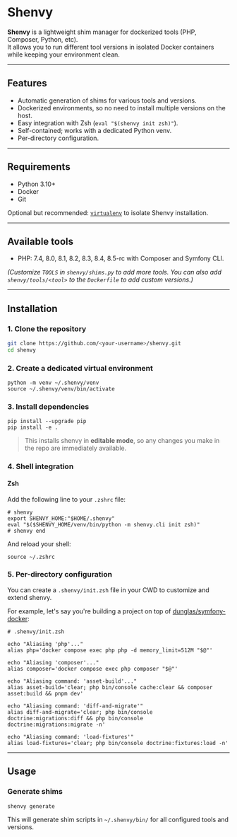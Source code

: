 # Shenvy

**Shenvy** is a lightweight shim manager for dockerized tools (PHP, Composer, Python, etc).  
It allows you to run different tool versions in isolated Docker containers while keeping your environment clean.

---

## Features

- Automatic generation of shims for various tools and versions.
- Dockerized environments, so no need to install multiple versions on the host.
- Easy integration with Zsh (`eval "$(shenvy init zsh)"`).
- Self-contained; works with a dedicated Python venv.
- Per-directory configuration.

---

## Requirements

- Python 3.10+
- Docker
- Git

Optional but recommended: [`virtualenv`](https://virtualenv.pypa.io/) to isolate Shenvy installation.

---

## Available tools
- PHP: 7.4, 8.0, 8.1, 8.2, 8.3, 8.4, 8.5-rc with Composer and Symfony CLI.

_(Customize `TOOLS` in `shenvy/shims.py` to add more tools. You can also add `shenvy/tools/<tool>` to the `Dockerfile` to add custom versions.)_

---
## Installation

### 1. Clone the repository

```bash
git clone https://github.com/<your-username>/shenvy.git
cd shenvy

```

### 2. Create a dedicated virtual environment

```
python -m venv ~/.shenvy/venv
source ~/.shenvy/venv/bin/activate
```

### 3. Install dependencies

```
pip install --upgrade pip
pip install -e .
```

> This installs shenvy in **editable mode**, so any changes you make in the repo are immediately available.

### 4. Shell integration

#### Zsh

Add the following line to your `.zshrc` file:

```
# shenvy
export SHENVY_HOME:"$HOME/.shenvy"
eval "$($SHENVY_HOME/venv/bin/python -m shenvy.cli init zsh)"
# shenvy end
```

And reload your shell:

```
source ~/.zshrc
```

### 5. Per-directory configuration

You can create a `.shenvy/init.zsh` file in your CWD to customize and extend shenvy.

For example, let's say you're building a project on top of [dunglas/symfony-docker](https://github.com/dunglas/symfony-docker):

```
# .shenvy/init.zsh

echo "Aliasing 'php'..."
alias php='docker compose exec php php -d memory_limit=512M "$@"'

echo "Aliasing 'composer'..."
alias composer='docker compose exec php composer "$@"'

echo "Aliasing command: 'asset-build'..."
alias asset-build='clear; php bin/console cache:clear && composer asset:build && pnpm dev'

echo "Aliasing command: 'diff-and-migrate'"
alias diff-and-migrate='clear; php bin/console doctrine:migrations:diff && php bin/console doctrine:migrations:migrate -n'

echo "Aliasing command: 'load-fixtures'"
alias load-fixtures='clear; php bin/console doctrine:fixtures:load -n'

```

---

## Usage

### Generate shims

```
shenvy generate
```
This will generate shim scripts in `~/.shenvy/bin/` for all configured tools and versions.


